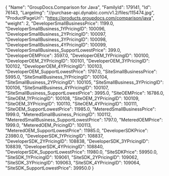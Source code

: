 {
    "Name": "GroupDocs.Comparison for Java",
    "FamilyId": 179141,
    "Id": 76143,
    "LargeImg": "//purchase-api.dynabic.com/v1.2/files/115474.jpg",
    "ProductPageUrl": "https://products.groupdocs.com/comparison/java",
    "weight": 2,
    "DeveloperSmallBusinessPrice": 1199.0,
    "DeveloperSmallBusiness_1YPricingID": 100096,
    "DeveloperSmallBusiness_2YPricingID": 100097,
    "DeveloperSmallBusiness_3YPricingID": 100098,
    "DeveloperSmallBusiness_4YPricingID": 100099,
    "DeveloperSmallBusiness_SupportLowestPrice": 399.0,
    "DeveloperOEMPrice": 3597.0,
    "DeveloperOEM_1YPricingID": 100100,
    "DeveloperOEM_2YPricingID": 100101,
    "DeveloperOEM_3YPricingID": 100102,
    "DeveloperOEM_4YPricingID": 100103,
    "DeveloperOEM_SupportLowestPrice": 1797.0,
    "SiteSmallBusinessPrice": 5995.0,
    "SiteSmallBusiness_1YPricingID": 100104,
    "SiteSmallBusiness_2YPricingID": 100105,
    "SiteSmallBusiness_3YPricingID": 100106,
    "SiteSmallBusiness_4YPricingID": 100107,
    "SiteSmallBusiness_SupportLowestPrice": 3995.0,
    "SiteOEMPrice": 16786.0,
    "SiteOEM_1YPricingID": 100108,
    "SiteOEM_2YPricingID": 100109,
    "SiteOEM_3YPricingID": 100110,
    "SiteOEM_4YPricingID": 100111,
    "SiteOEM_SupportLowestPrice": 11985.0,
    "MeteredSmallBusinessPrice": 1999.0,
    "MeteredSmallBusiness_PricingID": 100112,
    "MeteredSmallBusiness_SupportLowestPrice": 1797.0,
    "MeteredOEMPrice": 1999.0,
    "MeteredOEM_PricingID": 100113,
    "MeteredOEM_SupportLowestPrice": 11985.0,
    "DeveloperSDKPrice": 23980.0,
    "DeveloperSDK_1YPricingID": 108837,
    "DeveloperSDK_2YPricingID": 108838,
    "DeveloperSDK_3YPricingID": 108839,
    "DeveloperSDK_4YPricingID": 108840,
    "DeveloperSDK_SupportLowestPrice": 11980.0,
    "SiteSDKPrice": 59950.0,
    "SiteSDK_1YPricingID": 109061,
    "SiteSDK_2YPricingID": 109062,
    "SiteSDK_3YPricingID": 109063,
    "SiteSDK_4YPricingID": 109064,
    "SiteSDK_SupportLowestPrice": 39950.0
}